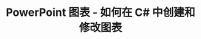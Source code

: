 ---
title: PowerPoint 图表 - 如何在 C# 中创建和修改图表
linktitle: PowerPoint 图表
type: docs
weight: 70
url: /zh/net/powerpoint-charts/
---